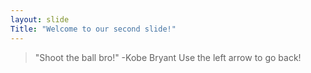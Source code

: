 ```yaml
---
layout: slide
Title: "Welcome to our second slide!"
---
```

>"Shoot the ball bro!"  -Kobe Bryant
Use the left arrow to go back!
